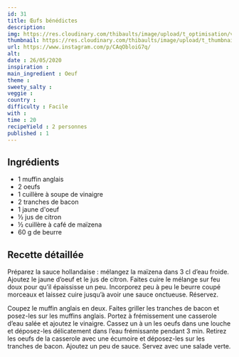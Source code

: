 ```yaml
---
id: 31
title: Œufs bénédictes
description: 
img: https://res.cloudinary.com/thibaults/image/upload/t_optimisation/v1600517803/Recipes/20200526_oeuf_benedictes.jpg
thumbnail: https://res.cloudinary.com/thibaults/image/upload/t_thumbnail_josie/v1600517803/Recipes/20200526_oeuf_benedictes.jpg
url: https://www.instagram.com/p/CAqObloiG7q/
alt: 
date : 26/05/2020
inspiration :
main_ingredient : Oeuf
theme : 
sweety_salty : 
veggie : 
country :
difficulty : Facile
with : 
time : 20
recipeYield : 2 personnes
published : 1
---
```


## Ingrédients
 - 1 muffin anglais
 - 2 oeufs
 - 1 cuillère à soupe de vinaigre
 - 2 tranches de bacon
 - 1 jaune d'oeuf
 - ½ jus de citron
 - ½ cuillère à café de maïzena
 - 60 g de beurre

## Recette détaillée
Préparez la sauce hollandaise : mélangez la maïzena dans 3 cl d’eau froide. Ajoutez le jaune d’oeuf et le jus de citron. Faites cuire le mélange sur feu doux pour qu’il épaississe un peu. Incorporez peu à peu le beurre coupé morceaux et laissez cuire jusqu’à avoir une sauce onctueuse. Réservez.

Coupez le muffin anglais en deux. Faites griller les tranches de bacon et posez-les sur les muffins anglais. Portez à frémissement une casserole d’eau salée et ajoutez le vinaigre. Cassez un à un les oeufs dans une louche et déposez-les délicatement dans l’eau frémissante pendant 3 min. Retirez les oeufs de la casserole avec une écumoire et déposez-les sur les tranches de bacon. Ajoutez un peu de sauce. Servez avec une salade verte.